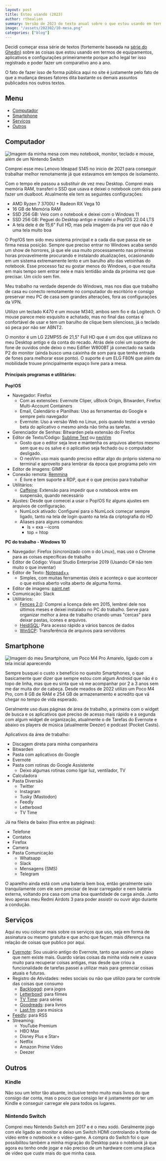 ```yaml
---
layout: post
title: Estou usando (2023)
author: rthealien
summary: Versão de 2023 do texto anual sobre o que estou usando em termos de equipamentos, aplicativos e configurações.
image: "/assets/202302/10-mesa.png"
categories: ["blog"]
---
```


Decidi começar essa série de textos (fortemente baseada na [série do Ghedin](https://manualdousuario.net/o-que-eu-uso-2022/)) sobre as coisas que estou usando em termos de equipamentos, aplicativos e configurações primeiramente porque acho legal ter isso registrado e poder fazer um comparativo ano a ano. 

O fato de fazer isso de forma pública aqui no site é justamente pelo fato de que a mudança desses fatores dita bastante os demais assuntos publicados nos outros textos.

## Menu

- [Computador](#computador)
- [Smartphone](#smartphone)
- [Serviços](#serviços)
- [Outros](#outros)

## Computador

![Imagem da minha mesa com meu notebook, monitor, teclado e mouse, além de um Nintendo Switch](/assets/202302/10-mesa.png)

Comprei esse meu Lenovo Ideapad S145 no inicio de 2021 para conseguir trabalhar melhor remotamente já que estavamos em tempos de isolamento.

Com o tempo ele passou a substituir de vez meu Desktop. Comprei mais memória RAM, transferi o SSD que usava e deixei o notebook com dois para fazer um dualboot. Atualmente ele tem as seguintes configurações:

- AMD Ryzen 7 3700U + Radeon RX Vega 10
- 16 GB de Memória RAM
- SSD 256 GB: Veio com o notebook e deixei com o Windows 11
- SSD 256 GB: Peguei do Desktop antigo e instalei o Pop!OS 22.04 LTS
- A tela dele é de 15,6" Full HD, mas pela imagem da pra ver que não é uma tela muito boa

O Pop!OS tem sido meu sistema principal e a cada dia que passa ele se firma nessa posição. Sempre que preciso entrar no Windows acaba sendo um show de horrores, já que ele usa muito processamento nas primeiras horas provavelmente procurando e instalando atualizações, ocasionando em um sistema extremamente lento e um barulho alto das vetoinhas do notebook. Esse processo faz eu gostar menos do Windows, o que resulta em mais tempo sem entrar nele e mais lentidão ainda da próxima vez que precisar. Um ciclo sem fim.

Meu trabalho na verdade depende do Windows, mas nos dias que trabalho de casa eu conecto remotamente no computador do escritório e consigo preservar meu PC de casa sem grandes alterações, fora as configurações da VPN.

Utilizo um teclado K470 e um mouse M340, ambos sem fio e da Logitech. O mouse parece meio esquisito e achatado, mas no final das contas é confortável de usar e tem um barulho de clique bem silencioso, já o teclado só peca por não ser ABNT2.

O monitor é um LG 22MP55 de 21,5" Full HD que é um dos que utilizava no meu Desktop antigo e da conta do recado. Atrás dele colei um suporte de fone de ouvidos onde deixo o meu Edifier W800BT já conectado na saída P2 do monitor (ainda busco uma caixinha de som para que tenha entrada de fones para melhorar esse ponto). O suporte é um ELG F80N que além da mobilidade trouxe principalmente espaço livre para a mesa.

#### Principais programas e utilitários:

**Pop!OS**

- Navegador: Firefox
	- Com as extensões: Evernote Cliper, uBlock Origin, Bitwarden, Firefox Multi-Account Containers
	- Email, Calendário e Planilhas: Uso as ferramentas do Google e sempre pelo navegador
	- Evernote: Uso a versão Web no Linux, pois quando testei a versão beta do aplicativo o mesmo ainda não tinha as tarefas.
- Gerenciador de Senhas: Bitwarden pela extensão do Firefox
- Editor de Texto/Código: [Sublime Text] ou [neoVim]
	- Gosto que o editor seja leve e mantenha os arquivos abertos mesmo sem que eu os salve e o aplicativo seja fechado ou o computador desligado. 
	- O neoVim uso mais quando preciso editar algo do próprio sistema no terminal e aproveito para lembrar da época que programa pelo vim
- Editor de imagens: GIMP
- Conexão remota: [Remmina] 
	- É livre e tem suporte a RDP, que é o que preciso para trabalhar
- Utilitários:
	- [Caffeine](https://launchpad.net/caffeine
): Extensão para impedir que o notebook entre em suspensão, quando necessário
- Ajustes: Desde que comecei a usar o Pop!OS fiz alguns ajustes em arquivos de configuração.
	- NumLock ativado: Configurei para o NumLock começar sempre ligado, tanto na tela de login quanto na tela da criptografia do HD
	- Aliases para alguns comandos:
		- ls = exa --icons
		- top = htop

**PC do trabalho - Windows 10**

- Navegador: Firefox (sincronizado com o do Linux), mas uso o Chrome para as coisas específicas de trabalho
- Editor de Código: Visual Studio Enterprise 2019 (Usando C# não tem muito o que inventar)
- Editor de Texto: [Notepad++](https://notepad-plus-plus.org/)
	- Simples, com muitas ferramentas úteis e aconteça o que acontecer o que estiva aberto volta aberto de alguma forma.
- Editor de imagens: [paint.net](https://www.getpaint.net/)
- Comunicação: Slack
- Utilitários:
	- [Fences 2.0](https://www.stardock.com/products/fences/): Comprei a licença dele em 2015, lembrei dele nos últimos meses e deixei instalado no PC do trabalho. Serve para organizar melhor a área de trabalho criando umas "cercas" para deixar pastas, ícones e arquivos.
	- [HeidiSQL](https://www.heidisql.com/): Para acesso rápido a vários bancos de dados
	- [WinSCP](https://winscp.net): Transferência de arquivos para servidores

## Smartphone

![Imagem do meu Smartphone, um Poco M4 Pro Amarelo, ligado com a tela inicial aparecendo](/assets/202302/10-pocom4.png)

Sempre busquei o custo x benefício no quesito Smartphones, o que basicamente quer dizer que sempre estou com algum Android que não é o topo de linha, mas que eu sinta que vá me acompanhar por 2 a 3 anos sem me dar muita dor de cabeça. Desde meados de 2022 utilizo um Poco M4 Pro, com 8 GB de RAM e 254 GB de armazenamento e acredito que vá chegar no tempo de vida esperado.

Geralmente uso duas páginas de área de trabalho, a primeira com o widget de busca e os aplicativos que preciso de acesso mais rápido e a segunda com algum widget de organização, atualmente o de Tarefas do Evernote e abaixo os players de música (atualmente Deezer) e podcast (Pocket Casts).

Aplicativos da área de trabalho:

- Discagem direta para minha companheira
- Bitwarden
- Pasta com aplicativos do Google
- Evernote
- Pasta com rotinas do Google Assistente
	- Deixo algumas rotinas como ligar luz, ventilador, TV
- Calculadora
- Pasta Diversão
	- Twitter
	- Instagram
	- Tusky (Mastodon)
	- Feedly
	- Letterboxd
	- TV Time

Já na fileira de baixo (fixa entre as páginas):

- Telefone
- Contatos
- Firefox
- Camera
- Pasta Comunicação
	- Whatsapp
	- Slack
	- Mensagens (SMS)
	- Telegram

O aparelho ainda está com uma bateria bem boa, então geralmente saio tranquilamente com ele sem precisar de levar carregador e nem bateria externa, voltando pra casa com uma boa quantidade de carga ainda. Junto levo apenas meu Redmi Airdots 3 para poder assistir ou ouvir algo durante a condução.

## Serviços

Aqui eu vou colocar mais sobre os serviços que uso, seja em forma de assinatura ou mesmo gratuita e que acho que façam mais diferença na relação de coisas que publico por aqui.

- [Evernote](https://www.evernote.com): Sou usuário antigo do Evernote, tanto que assino um plano que nem existe mais. Guardo várias coisas da minha vida nele e usava muito para recuperar coisas antigas, mas desde que criou a funcionalidade de tarefas passei a utilizar mais para gerenciar coisas atuais e futuras.
- Registro de Atividades: redes sociais ou não que utilizo para ter controle das coisas que consumo
	- [Backloggd](https://www.backloggd.com/u/rthealien/): para jogos
	- [Letterboxd](https://letterboxd.com/rthealien/): para filmes
	- [TV Time](https://www.tvtime.com/en/user/40986723/profile): para séries
	- [Goodreads](https://www.goodreads.com/user/show/64234462-rafael): para livros
 	- [Last.fm](https://www.last.fm/user/rthealien): para música
- [Feedly](https://feedly.com): para RSS
- Streaming:
	- YouTube Premium
	- HBO Max
	- Disney Plus e Star+
	- Netflix
	- Amazon Prime Video
	- Deezer

## Outros

### Kindle

Não sou um leitor tão atuante, inclusive tenho muito mais livros do que consigo dar conta, mas o pouco que consigo ler é justamente por ter um Kindle e conseguir carregar ele para todos os lugares.

### Nintendo Switch

Comprei meu Nintendo Switch em 2017 e é o meu xodó. Geralmente jogo com ele ligado ao monitor e deixo um Switch HDMI controlando a fonte de vídeo entre o notebook e o vídeo-game.
A compra do Switch foi o que possibilitou também a minha migração do Desktop para o notebook já que agora eu tenho onde jogar e não preciso de um hardware com uma placa de vídeo que custe mais do que minha casa.

[Sublime Text]:https://www.sublimetext.com/
[neoVim]:https://neovim.io/
[Remmina]:https://remmina.org/
[Caffeine]: https://launchpad.net/caffeine
